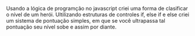 Usando a lógica de programção no javascript criei uma forma de clasificar o nível de um herói.
Ultilizando estruturas de controles if, else if e else criei um sistema de pontuação simples, em que se
você ultrapassa tal pontuação seu nível sobe e assim por diante.
